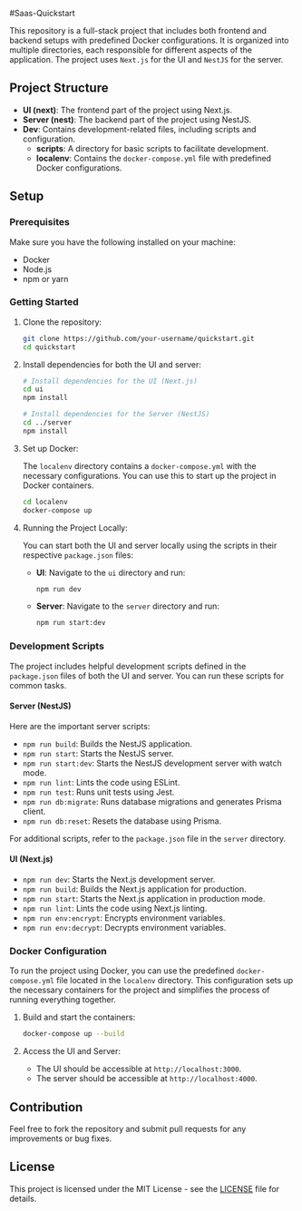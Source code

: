 #Saas-Quickstart

This repository is a full-stack project that includes both frontend and backend setups with predefined Docker configurations. It is organized into multiple directories, each responsible for different aspects of the application. The project uses `Next.js` for the UI and `NestJS` for the server.

## Project Structure

- **UI (next)**: The frontend part of the project using Next.js.
- **Server (nest)**: The backend part of the project using NestJS.
- **Dev**: Contains development-related files, including scripts and configuration.
  - **scripts**: A directory for basic scripts to facilitate development.
  - **localenv**: Contains the `docker-compose.yml` file with predefined Docker configurations.

## Setup

### Prerequisites
Make sure you have the following installed on your machine:

- Docker
- Node.js
- npm or yarn

### Getting Started

1. Clone the repository:

    ```bash
    git clone https://github.com/your-username/quickstart.git
    cd quickstart
    ```

2. Install dependencies for both the UI and server:

    ```bash
    # Install dependencies for the UI (Next.js)
    cd ui
    npm install
    
    # Install dependencies for the Server (NestJS)
    cd ../server
    npm install
    ```

3. Set up Docker:

    The `localenv` directory contains a `docker-compose.yml` with the necessary configurations. You can use this to start up the project in Docker containers.

    ```bash
    cd localenv
    docker-compose up
    ```

4. Running the Project Locally:

    You can start both the UI and server locally using the scripts in their respective `package.json` files:

    - **UI**: Navigate to the `ui` directory and run:

        ```bash
        npm run dev
        ```

    - **Server**: Navigate to the `server` directory and run:

        ```bash
        npm run start:dev
        ```

### Development Scripts

The project includes helpful development scripts defined in the `package.json` files of both the UI and server. You can run these scripts for common tasks.

#### Server (NestJS)

Here are the important server scripts:

- `npm run build`: Builds the NestJS application.
- `npm run start`: Starts the NestJS server.
- `npm run start:dev`: Starts the NestJS development server with watch mode.
- `npm run lint`: Lints the code using ESLint.
- `npm run test`: Runs unit tests using Jest.
- `npm run db:migrate`: Runs database migrations and generates Prisma client.
- `npm run db:reset`: Resets the database using Prisma.

For additional scripts, refer to the `package.json` file in the `server` directory.

#### UI (Next.js)

- `npm run dev`: Starts the Next.js development server.
- `npm run build`: Builds the Next.js application for production.
- `npm run start`: Starts the Next.js application in production mode.
- `npm run lint`: Lints the code using Next.js linting.
- `npm run env:encrypt`: Encrypts environment variables.
- `npm run env:decrypt`: Decrypts environment variables.

### Docker Configuration

To run the project using Docker, you can use the predefined `docker-compose.yml` file located in the `localenv` directory. This configuration sets up the necessary containers for the project and simplifies the process of running everything together.

1. Build and start the containers:

    ```bash
    docker-compose up --build
    ```

2. Access the UI and Server:

    - The UI should be accessible at `http://localhost:3000`.
    - The server should be accessible at `http://localhost:4000`.

## Contribution

Feel free to fork the repository and submit pull requests for any improvements or bug fixes.

## License

This project is licensed under the MIT License - see the [LICENSE](LICENSE) file for details.
